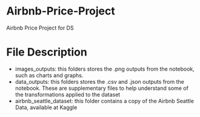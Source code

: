 # Airbnb-Price-Project
Airbnb Price Project for DS 

# File Description
- images_outputs: this folders stores the .png outputs from the notebook, such as charts and graphs.
- data_outputs: this folders stores the .csv and .json outputs from the notebook. These are supplementary files to help understand some of the transformations applied to the dataset
- airbnb_seattle_dataset: this folder contains a copy of the Airbnb Seattle Data, available at Kaggle
